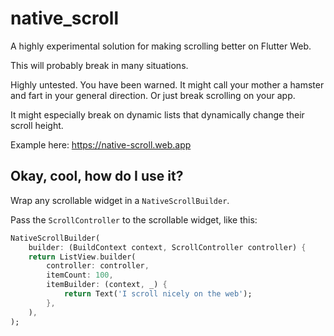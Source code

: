 # native_scroll

A highly experimental solution for making scrolling better on Flutter Web.

This will probably break in many situations.

Highly untested. You have been warned. It might call your mother a hamster and
fart in your general direction. Or just break scrolling on your app.

It might especially break on dynamic lists that dynamically change their scroll
height.

Example here: https://native-scroll.web.app

## Okay, cool, how do I use it?

Wrap any scrollable widget in a `NativeScrollBuilder`.

Pass the `ScrollController` to the scrollable widget, like this:

```dart
NativeScrollBuilder(
    builder: (BuildContext context, ScrollController controller) {
    return ListView.builder(
        controller: controller,
        itemCount: 100,
        itemBuilder: (context, _) {
            return Text('I scroll nicely on the web');
        },
    ),
);
```